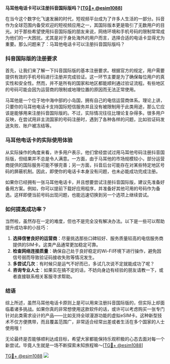 **马耳他电话卡可以注册抖音国际版吗？[[TG💪+ @esim1088](https://t.me/s/esim1088)]**

在当今这个数字化飞速发展的时代，短视频平台成为了许多人生活的一部分。抖音作为全球范围内备受欢迎的短视频应用之一，其国际版本更是吸引了无数用户的目光。对于那些希望使用抖音国际版的朋友来说，网络环境和手机号码的限制常常成为他们的一大困扰。尤其是对于身处海外的用户而言，选择合适的电话卡显得尤为重要。那么问题来了：马耳他电话卡可以注册抖音国际版吗？

### 抖音国际版的注册要求

首先，让我们来了解一下抖音国际版的基本注册要求。根据官方的规定，用户需要提供有效的手机号码进行注册并完成验证。这一环节主要是为了确保每位用户的真实性和安全性。然而，并不是所有的国家和地区都能顺利通过验证流程。有些地区的号码可能会因为运营商的限制或地理位置的原因而无法正常使用。

马耳他是一个位于地中海中部的小岛国，拥有自己的电信运营商体系。理论上讲，只要你的马耳他电话卡支持国际短信服务并且没有被限制用于此类用途，那么它应该是能够用来注册抖音国际版的。不过，实际情况往往比理论复杂得多。很多用户反映，在尝试用非主流国家的号码注册时，遇到了各种各样的问题，比如验证码发送失败、账户被冻结等。

### 马耳他电话卡的实际使用体验

从实际操作的角度来看，许多用户表示，他们曾经尝试过用马耳他号码注册抖音国际版，但结果并不总是令人满意。一方面，由于马耳他的市场规模较小，部分运营商提供的国际服务可能不够完善；另一方面，抖音后台可能存在对某些特定地区号码的屏蔽机制。因此，即使你的电话卡本身没有问题，也未必能成功完成注册。

如果你已经拥有一张马耳他电话卡，并且想要尝试注册抖音国际版，建议先准备好备用方案。例如，你可以提前下载好应用程序，并准备好其他可用的号码作为备选。这样即便当前号码出现问题，也能迅速切换到另一个选项上继续尝试。

### 如何提高成功率？

当然啦，虽然存在一定的难度，但也不是完全没有解决办法。以下是一些可以帮助提升成功率的小技巧：

1. **选择信誉良好的运营商**：尽量挑选那些口碑较好、服务质量较高的电信服务商提供的SIM卡。这类产品通常更加稳定可靠。
2. **检查网络连接质量**：确保自己处于良好稳定的Wi-Fi环境下进行操作，避免因信号弱而导致验证码接收失败等情况发生。
3. **多尝试几次**：有时候只是运气不好而已，多试几次说不定就能成功了呢？
4. **咨询专业人士**：如果实在搞不定的话，不妨向身边有经验的朋友请教一下，或者直接联系相关客服寻求帮助。

### 结语

综上所述，虽然马耳他电话卡原则上是可以用来注册抖音国际版的，但实际上却面临着诸多挑战。如果你真的非常想使用这款软件的话，或许可以考虑购买一张专门针对此类需求设计的产品——比如支持全球漫游功能的虚拟eSIM卡。这种新型技术不仅方便携带，而且覆盖范围广，非常适合经常出差或者生活在多个国家的人士使用哦！

无论最终是否能够顺利达成目标，希望大家都能保持乐观积极的心态去面对每一个新尝试。毕竟人生就是一场不断探索未知旅程嘛～[[TG💪+ @esim1088](https://t.me/s/esim1088)]

[TG💪+ @esim1088](https://t.me/s/esim1088) ![](https://i.postimg.cc/4NQfJmqS/Snipaste-2025-05-13-00-14-12.png)